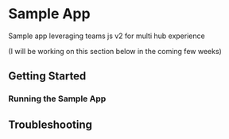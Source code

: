 # Sample App

Sample app leveraging teams js v2 for multi hub experience

(I will be working on this section below in the coming few weeks)

## Getting Started

### Running the Sample App

## Troubleshooting
